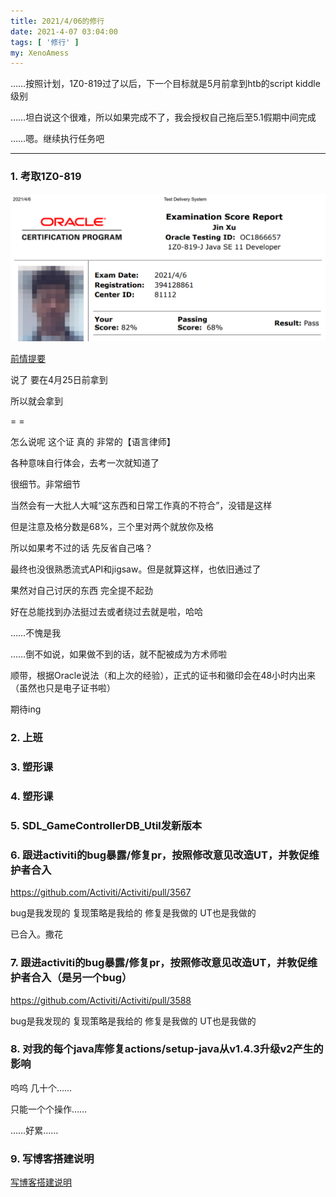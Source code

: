 ```yaml
---
title: 2021/4/06的修行
date: 2021-4-07 03:04:00
tags: [ '修行' ]
my: XenoAmess
---
```


……按照计划，1Z0-819过了以后，下一个目标就是5月前拿到htb的script kiddle级别

……坦白说这个很难，所以如果完成不了，我会授权自己拖后至5.1假期中间完成

……嗯。继续执行任务吧

---

### 1. 考取1Z0-819

![1Z0-819](/resources/20210406修行/1Z0-819.png)

[前情提要](/2021/03/14/20210314OracleJavaSE11专业证书限时促销/)

说了 要在4月25日前拿到

所以就会拿到

= =

怎么说呢 这个证 真的 非常的【语言律师】

各种意味自行体会，去考一次就知道了

很细节。非常细节

当然会有一大批人大喊“这东西和日常工作真的不符合”，没错是这样

但是注意及格分数是68%，三个里对两个就放你及格

所以如果考不过的话 先反省自己咯？

最终也没很熟悉流式API和jigsaw。但是就算这样，也依旧通过了

果然对自己讨厌的东西 完全提不起劲

好在总能找到办法挺过去或者绕过去就是啦，哈哈

……不愧是我

……倒不如说，如果做不到的话，就不配被成为方术师啦

顺带，根据Oracle说法（和上次的经验），正式的证书和徽印会在48小时内出来（虽然也只是电子证书啦）

期待ing

### 2. 上班

### 3. 塑形课

### 4. 塑形课

### 5. SDL_GameControllerDB_Util发新版本

### 6. 跟进activiti的bug暴露/修复pr，按照修改意见改造UT，并敦促维护者合入

https://github.com/Activiti/Activiti/pull/3567

bug是我发现的 复现策略是我给的 修复是我做的 UT也是我做的

已合入。撒花

### 7. 跟进activiti的bug暴露/修复pr，按照修改意见改造UT，并敦促维护者合入（是另一个bug）

https://github.com/Activiti/Activiti/pull/3588

bug是我发现的 复现策略是我给的 修复是我做的 UT也是我做的

### 8. 对我的每个java库修复actions/setup-java从v1.4.3升级v2产生的影响

呜呜 几十个……

只能一个个操作……

……好累……

### 9. 写博客搭建说明

[写博客搭建说明](/2021/04/07/20210407博客搭建技术说明/)
